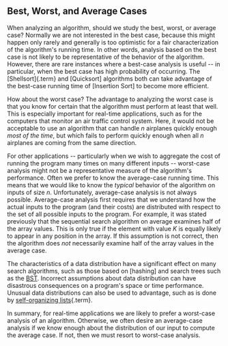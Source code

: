 
## Best, Worst, and Average Cases

<inlineav id="AnalCasesSameCON" src="AlgAnal/AnalCasesSameCON.js" name="Simple analysis cases slideshow" links="AlgAnal/AnalCasesCON.css"/>



<inlineav id="AnalCasesDiffCON" src="AlgAnal/AnalCasesDiffCON.js" name="Best, Worst, and Average cases slideshow" links="AlgAnal/AnalCasesCON.css"/>

When analyzing an algorithm, should we study the best, worst, or average
case? Normally we are not interested in the best case, because this
might happen only rarely and generally is too optimistic for a fair
characterization of the algorithm's running time. In other words,
analysis based on the best case is not likely to be representative of
the behavior of the algorithm. However, there are rare instances where a
best-case analysis is useful -- in particular, when the best case has
high probability of occurring. The
[Shellsort]{.term} and [Quicksort]
algorithms both can take advantage of the best-case running time of
[Insertion Sort] to become more efficient.

How about the worst case? The advantage to analyzing the worst case is
that you know for certain that the algorithm must perform at least that
well. This is especially important for real-time applications, such as
for the computers that monitor an air traffic control system. Here, it
would not be acceptable to use an algorithm that can handle $n$
airplanes quickly enough *most of the time*, but which fails to perform
quickly enough when all $n$ airplanes are coming from the same
direction.

For other applications -- particularly when we wish to aggregate the
cost of running the program many times on many different inputs --
worst-case analysis might not be a representative measure of the
algorithm's performance. Often we prefer to know the average-case
running time. This means that we would like to know the *typical*
behavior of the algorithm on inputs of size $n$. Unfortunately,
average-case analysis is not always possible. Average-case analysis
first requires that we understand how the actual inputs to the program
(and their costs) are distributed with respect to the set of all
possible inputs to the program. For example, it was stated previously
that the sequential search algorithm on average examines half of the
array values. This is only true if the element with value $K$ is equally
likely to appear in any position in the array. If this assumption is not
correct, then the algorithm does *not* necessarily examine half of the
array values in the average case.

The characteristics of a data distribution have a significant effect on
many search algorithms, such as those based on
[hashing] and search
trees such as the [BST](#binary-search-trees). Incorrect assumptions about data distribution can have
disastrous consequences on a program's space or time performance.
Unusual data distributions can also be used to advantage, such as is
done by
[self-organizing lists](#self-organizing-list){.term}.

In summary, for real-time applications we are likely to prefer a
worst-case analysis of an algorithm. Otherwise, we often desire an
average-case analysis if we know enough about the distribution of our
input to compute the average case. If not, then we must resort to
worst-case analysis.
